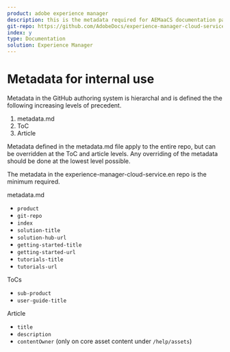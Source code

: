 ```yaml
---
product: adobe experience manager
description: this is the metadata required for AEMaaCS documentation pages
git-repo: https://github.com/AdobeDocs/experience-manager-cloud-service.en
index: y
type: Documentation
solution: Experience Manager
---
```


# Metadata for internal use

Metadata in the GitHub authoring system is hierarchal and is defined the the following increasing levels of precedent.

1. metadata.md
1. ToC
1. Article

Metadata defined in the metadata.md file apply to the entire repo, but can be overridden at the ToC and article levels. Any overriding of the metadata should be done at the lowest level possible.

The metadata in the experience-manager-cloud-service.en repo is the minimum required.

metadata.md

* `product`
* `git-repo`
* `index`
* `solution-title`
* `solution-hub-url`
* `getting-started-title`
* `getting-started-url`
* `tutorials-title`
* `tutorials-url`

ToCs

* `sub-product`
* `user-guide-title`

Article

* `title`
* `description`
* `contentOwner` (only on core asset content under `/help/assets`)

